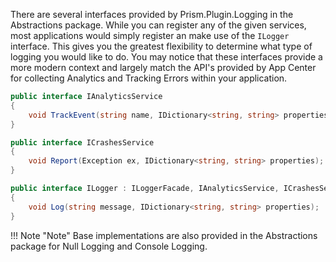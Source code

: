 There are several interfaces provided by Prism.Plugin.Logging in the Abstractions package. While you can register any of the given services, most applications would simply register an make use of the `ILogger` interface. This gives you the greatest flexibility to determine what type of logging you would like to do. You may notice that these interfaces provide a more modern context and largely match the API's provided by App Center for collecting Analytics and Tracking Errors within your application.

```c#
public interface IAnalyticsService
{
    void TrackEvent(string name, IDictionary<string, string> properties);
}

public interface ICrashesService
{
    void Report(Exception ex, IDictionary<string, string> properties);
}

public interface ILogger : ILoggerFacade, IAnalyticsService, ICrashesService
{
    void Log(string message, IDictionary<string, string> properties);
}
```

!!! Note "Note"
    Base implementations are also provided in the Abstractions package for Null Logging and Console Logging.
